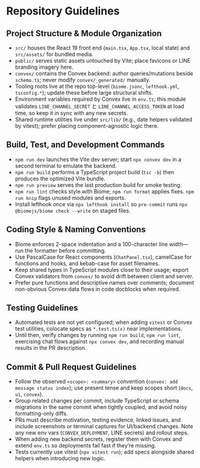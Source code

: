 # Repository Guidelines

## Project Structure & Module Organization
- `src/` houses the React 19 front end (`main.tsx`, `App.tsx`, local state) and `src/assets/` for bundled media.
- `public/` serves static assets untouched by Vite; place favicons or LINE branding imagery here.
- `convex/` contains the Convex backend: author queries/mutations beside `schema.ts`; never modify `convex/_generated/` manually.
- Tooling roots live at the repo top-level (`biome.jsonc`, `lefthook.yml`, `tsconfig.*`); update these before large structural shifts.
- Environment variables required by Convex live in `env.ts`; this module validates `LINE_CHANNEL_SECRET` と `LINE_CHANNEL_ACCESS_TOKEN` at load time, so keep it in sync with any new secrets.
- Shared runtime utilities live under `src/lib/` (e.g., date helpers validated by vitest); prefer placing component-agnostic logic there.

## Build, Test, and Development Commands
- `npm run dev` launches the Vite dev server; start `npx convex dev` in a second terminal to emulate the backend.
- `npm run build` performs a TypeScript project build (`tsc -b`) then produces the optimized Vite bundle.
- `npm run preview` serves the last production build for smoke testing.
- `npm run lint` checks style with Biome; `npm run format` applies fixes. `npm run knip` flags unused modules and exports.
- Install lefthook once via `npx lefthook install` so `pre-commit` runs `npx @biomejs/biome check --write` on staged files.

## Coding Style & Naming Conventions
- Biome enforces 2-space indentation and a 100-character line width—run the formatter before committing.
- Use PascalCase for React components (`ChatPanel.tsx`), camelCase for functions and hooks, and kebab-case for asset filenames.
- Keep shared types in TypeScript modules close to their usage; export Convex validators from `convex/` to avoid drift between client and server.
- Prefer pure functions and descriptive names over comments; document non-obvious Convex data flows in code docblocks when required.

## Testing Guidelines
- Automated tests are not yet configured; when adding `vitest` or Convex test utilities, colocate specs as `*.test.ts(x)` near implementations.
- Until then, verify changes by running `npm run build`, `npm run lint`, exercising chat flows against `npx convex dev`, and recording manual results in the PR description.

## Commit & Pull Request Guidelines
- Follow the observed `<scope>: <summary>` convention (`convex: add message status index`); use present tense and keep scopes short (`docs`, `ui`, `convex`).
- Group related changes per commit, include TypeScript or schema migrations in the same commit when tightly coupled, and avoid noisy formatting-only diffs.
- PRs must describe motivation, testing evidence, linked issues, and include screenshots or terminal captures for UI/backend changes. Note any new env vars (`CONVEX_DEPLOYMENT`, LINE secrets) and rollout steps.
- When adding new backend secrets, register them with Convex and extend `env.ts` so deployments fail fast if they’re missing.
- Tests currently use vitest (`npx vitest run`); add specs alongside shared helpers when introducing new logic.
